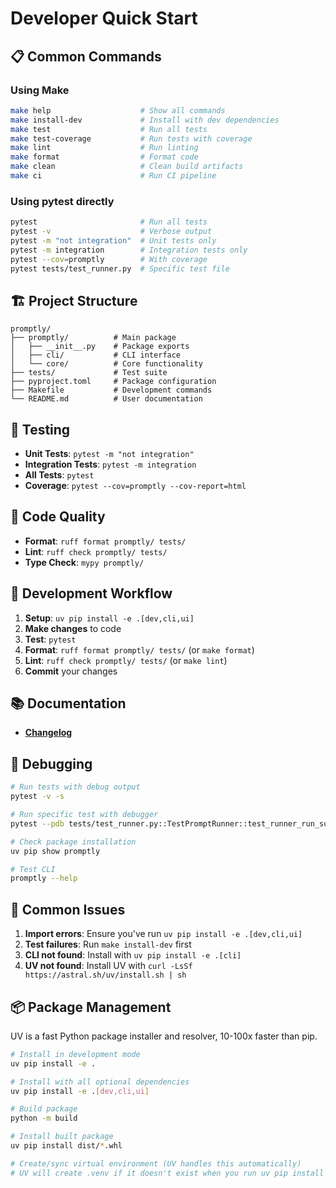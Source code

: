 # Developer Quick Start

## 📋 Common Commands

### Using Make 
```bash
make help                    # Show all commands
make install-dev             # Install with dev dependencies
make test                    # Run all tests
make test-coverage           # Run tests with coverage
make lint                    # Run linting
make format                  # Format code
make clean                   # Clean build artifacts
make ci                      # Run CI pipeline
```

### Using pytest directly
```bash
pytest                       # Run all tests
pytest -v                    # Verbose output
pytest -m "not integration"  # Unit tests only
pytest -m integration        # Integration tests only
pytest --cov=promptly        # With coverage
pytest tests/test_runner.py  # Specific test file
```

## 🏗️ Project Structure

```
promptly/
├── promptly/          # Main package
│   ├── __init__.py    # Package exports
│   ├── cli/           # CLI interface
│   └── core/          # Core functionality
├── tests/             # Test suite
├── pyproject.toml     # Package configuration
├── Makefile           # Development commands
└── README.md          # User documentation
```

## 🧪 Testing

- **Unit Tests**: `pytest -m "not integration"`
- **Integration Tests**: `pytest -m integration`
- **All Tests**: `pytest`
- **Coverage**: `pytest --cov=promptly --cov-report=html`

## 📝 Code Quality

- **Format**: `ruff format promptly/ tests/`
- **Lint**: `ruff check promptly/ tests/`
- **Type Check**: `mypy promptly/`

## 🔧 Development Workflow

1. **Setup**: `uv pip install -e .[dev,cli,ui]`
2. **Make changes** to code
3. **Test**: `pytest`
4. **Format**: `ruff format promptly/ tests/` (or `make format`)
5. **Lint**: `ruff check promptly/ tests/` (or `make lint`)
6. **Commit** your changes

## 📚 Documentation

- **[Changelog](CHANGELOG.md)**

## 🐛 Debugging

```bash
# Run tests with debug output
pytest -v -s

# Run specific test with debugger
pytest --pdb tests/test_runner.py::TestPromptRunner::test_runner_run_success

# Check package installation
uv pip show promptly

# Test CLI
promptly --help
```

## 🚨 Common Issues

1. **Import errors**: Ensure you've run `uv pip install -e .[dev,cli,ui]`
2. **Test failures**: Run `make install-dev` first
3. **CLI not found**: Install with `uv pip install -e .[cli]`
4. **UV not found**: Install UV with `curl -LsSf https://astral.sh/uv/install.sh | sh`

## 📦 Package Management

UV is a fast Python package installer and resolver, 10-100x faster than pip.

```bash
# Install in development mode
uv pip install -e .

# Install with all optional dependencies
uv pip install -e .[dev,cli,ui]

# Build package
python -m build

# Install built package
uv pip install dist/*.whl

# Create/sync virtual environment (UV handles this automatically)
# UV will create .venv if it doesn't exist when you run uv pip install
```
